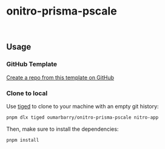 
# onitro-prisma-pscale

<br>

## Usage

### GitHub Template

[Create a repo from this template on GitHub](https://github.com/oumarbarry/onitro-prisma-pscale/generate)

### Clone to local

Use [tiged](https://github.com/tiged/tiged) to clone to your machine with an empty git history:

```bash
pnpm dlx tiged oumarbarry/onitro-prisma-pscale nitro-app
```

Then, make sure to install the dependencies:

```bash
pnpm install
```
